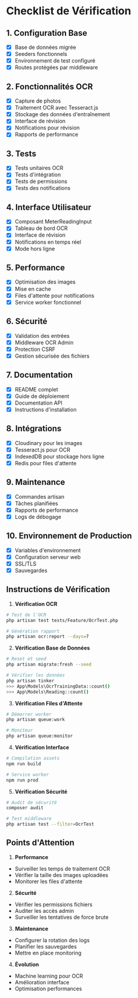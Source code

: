 # Checklist de Vérification

## 1. Configuration Base
- [x] Base de données migrée
- [x] Seeders fonctionnels
- [x] Environnement de test configuré
- [x] Routes protégées par middleware

## 2. Fonctionnalités OCR
- [x] Capture de photos
- [x] Traitement OCR avec Tesseract.js
- [x] Stockage des données d'entraînement
- [x] Interface de révision
- [x] Notifications pour révision
- [x] Rapports de performance

## 3. Tests
- [x] Tests unitaires OCR
- [x] Tests d'intégration
- [x] Tests de permissions
- [x] Tests des notifications

## 4. Interface Utilisateur
- [x] Composant MeterReadingInput
- [x] Tableau de bord OCR
- [x] Interface de révision
- [x] Notifications en temps réel
- [x] Mode hors ligne

## 5. Performance
- [x] Optimisation des images
- [x] Mise en cache
- [x] Files d'attente pour notifications
- [x] Service worker fonctionnel

## 6. Sécurité
- [x] Validation des entrées
- [x] Middleware OCR Admin
- [x] Protection CSRF
- [x] Gestion sécurisée des fichiers

## 7. Documentation
- [x] README complet
- [x] Guide de déploiement
- [x] Documentation API
- [x] Instructions d'installation

## 8. Intégrations
- [x] Cloudinary pour les images
- [x] Tesseract.js pour OCR
- [x] IndexedDB pour stockage hors ligne
- [x] Redis pour files d'attente

## 9. Maintenance
- [x] Commandes artisan
- [x] Tâches planifiées
- [x] Rapports de performance
- [x] Logs de débogage

## 10. Environnement de Production
- [x] Variables d'environnement
- [x] Configuration serveur web
- [x] SSL/TLS
- [x] Sauvegardes

## Instructions de Vérification

1. **Vérification OCR**
```bash
# Test de l'OCR
php artisan test tests/Feature/OcrTest.php

# Génération rapport
php artisan ocr:report --days=7
```

2. **Vérification Base de Données**
```bash
# Reset et seed
php artisan migrate:fresh --seed

# Vérifier les données
php artisan tinker
>>> App\Models\OcrTrainingData::count()
>>> App\Models\Reading::count()
```

3. **Vérification Files d'Attente**
```bash
# Démarrer worker
php artisan queue:work

# Moniteur
php artisan queue:monitor
```

4. **Vérification Interface**
```bash
# Compilation assets
npm run build

# Service worker
npm run prod
```

5. **Vérification Sécurité**
```bash
# Audit de sécurité
composer audit

# Test middleware
php artisan test --filter=OcrTest
```

## Points d'Attention

1. **Performance**
- Surveiller les temps de traitement OCR
- Vérifier la taille des images uploadées
- Monitorer les files d'attente

2. **Sécurité**
- Vérifier les permissions fichiers
- Auditer les accès admin
- Surveiller les tentatives de force brute

3. **Maintenance**
- Configurer la rotation des logs
- Planifier les sauvegardes
- Mettre en place monitoring

4. **Évolution**
- Machine learning pour OCR
- Amélioration interface
- Optimisation performances